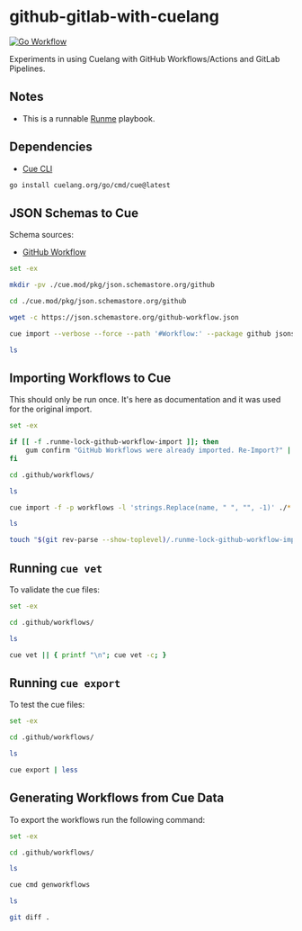 # github-gitlab-with-cuelang

[![Go Workflow](https://github.com/vpayno/github-gitlab-with-cuelang/actions/workflows/go.yml/badge.svg?branch=main)](https://github.com/vpayno/github-gitlab-with-cuelang/actions/workflows/go.yml)

Experiments in using Cuelang with GitHub Workflows/Actions and GitLab Pipelines.

## Notes

- This is a runnable [Runme](https://github.com/stateful/runme) playbook.

## Dependencies

- [Cue CLI](https://github.com/cue-lang/cue)

```bash { background=false category=dependencies closeTerminalOnSuccess=false excludeFromRunAll=true interactive=true interpreter=bash name=install-dependency-cue promptEnv=true terminalRows=10 }
go install cuelang.org/go/cmd/cue@latest
```

## JSON Schemas to Cue

Schema sources:

- [GitHub Workflow](https://json.schemastore.org/github-workflow.json)

```bash { background=false category=schema-import closeTerminalOnSuccess=false excludeFromRunAll=true interactive=true interpreter=bash name=schema-import-github promptEnv=true terminalRows=10 }
set -ex

mkdir -pv ./cue.mod/pkg/json.schemastore.org/github

cd ./cue.mod/pkg/json.schemastore.org/github

wget -c https://json.schemastore.org/github-workflow.json

cue import --verbose --force --path '#Workflow:' --package github jsonschema: ./github-workflow.json

ls
```

## Importing Workflows to Cue

This should only be run once. It's here as documentation and it was used for the original import.

```bash { background=false category=github-import closeTerminalOnSuccess=false excludeFromRunAll=true interactive=true interpreter=bash name=workflow-import-github promptEnv=true terminalRows=20 }
set -ex

if [[ -f .runme-lock-github-workflow-import ]]; then
    gum confirm "GitHub Workflows were already imported. Re-Import?" || exit
fi

cd .github/workflows/

ls

cue import -f -p workflows -l 'strings.Replace(name, " ", "", -1)' ./*.yml

ls

touch "$(git rev-parse --show-toplevel)/.runme-lock-github-workflow-import"
```

## Running `cue vet`

To validate the cue files:

```bash { background=false category=github-validate closeTerminalOnSuccess=false excludeFromRunAll=true interactive=true interpreter=bash name=workflow-vet-github promptEnv=true terminalRows=10 }
set -ex

cd .github/workflows/

ls

cue vet || { printf "\n"; cue vet -c; }
```

## Running `cue export`

To test the cue files:

```bash { background=false category=github-validate closeTerminalOnSuccess=false excludeFromRunAll=true interactive=true interpreter=bash name=workflow-test-github promptEnv=true terminalRows=10 }
set -ex

cd .github/workflows/

ls

cue export | less
```

## Generating Workflows from Cue Data

To export the workflows run the following command:

```bash { background=false category=github-export closeTerminalOnSuccess=false excludeFromRunAll=true interactive=true interpreter=bash name=workflow-export-github promptEnv=true terminalRows=10 }
set -ex

cd .github/workflows/

ls

cue cmd genworkflows

ls

git diff .
```
